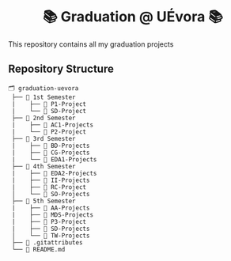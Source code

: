 <h1 align="center">📚 Graduation @ UÉvora 📚</h1>

This repository contains all my graduation projects
## Repository Structure
```
🗂 graduation-uevora
 ├── 📂 1st Semester
 |    ├── 📘 P1-Project
 |    └── 📘 SD-Project
 ├── 📂 2nd Semester
 |    ├── 📘 AC1-Projects
 |    └── 📘 P2-Project
 ├── 📂 3rd Semester
 |    ├── 📗 BD-Projects
 |    ├── 📗 CG-Projects
 |    └── 📗 EDA1-Projects
 ├── 📂 4th Semester
 |    ├── 📗 EDA2-Projects
 |    ├── 📗 II-Projects
 |    ├── 📗 RC-Project
 │    └── 📗 SO-Projects
 ├── 📂 5th Semester
 |    ├── 📙 AA-Projects
 |    ├── 📙 MDS-Projects
 |    ├── 📙 P3-Project
 |    ├── 📙 SD-Projects
 │    └── 📙 TW-Projects
 ├── 📄 .gitattributes
 └── 📄 README.md
```
